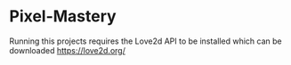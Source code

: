 # Pixel-Mastery

Running this projects requires the Love2d API to be installed which can be downloaded https://love2d.org/
